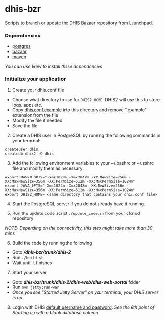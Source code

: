 # dhis-bzr
Scripts to branch or update the DHIS Bazaar repository from Launchpad.

### Dependencies
- [postgres](http://www.postgresql.org/download/)
- [bazaar](http://wiki.bazaar.canonical.com/Download)
- [maven](https://maven.apache.org/)

*You can use brew to install these dependencies*

### Initialize your application

1. Create your dhis.conf file

  - Choose what directory to use for `DHIS2_HOME`. DHIS2 will use this to store logs, apps etc.
  - Copy [dhis.conf.example](https://github.com/DWB-eHealth/dhis-bzr/blob/master/dhis.conf.example) into this directory and remove ".example" extension from the file
  - Modify the file if needed
  - Save the file


2. Create a DHIS user in PostgreSQL by running the following commands in your terminal:

  ```
  createuser dhis
  createdb dhis2 -O dhis
  ```

3. Add the following environment variables to your ~/.bashrc or ~/.zshrc file and modify them as necessary:

  ```
  export MAVEN_OPTS="-Xms1024m -Xmx2048m -XX:NewSize=256m -XX:MaxNewSize=356m -XX:PermSize=512m -XX:MaxPermSize=1024m"
  export JAVA_OPTS="-Xms1024m -Xmx2048m -XX:NewSize=256m -XX:MaxNewSize=356m -XX:PermSize=512m -XX:MaxPermSize=1024m"
  export DHIS2_HOME= <same directory that contains your dhis.conf file>
  ```

4. Start the PostgreSQL server if you do not already have it running.

5. Run the update code script
  ```./update_code.sh``` from your cloned repository

  *NOTE: Depending on the connectivity, this step might take more than 30 mins*

6. Build the code by running the following
  * Goto ***/dhis-bzr/trunk/dhis-2***
  * Run ```./build.sh```
  * Wait until it finishes

7. Start your server
  * Goto ***dhis-bzr/trunk/dhis-2/dhis-web/dhis-web-portal*** folder
  * Run ```mvn jetty:run-war```
  * *Once you see "Started Jetty Server" on your terminal, your DHIS server is up*

8. Login with DHIS [default username and password](https://www.dhis2.org/doc/snapshot/en/user/html/ch02s02.html).
  *See the 6th point of Starting up with a blank database column*
